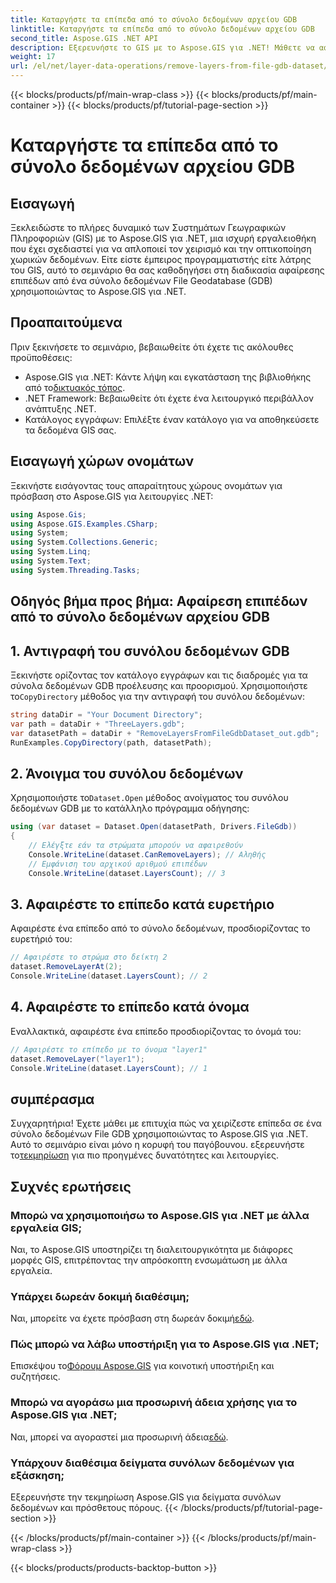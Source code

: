 ```yaml
---
title: Καταργήστε τα επίπεδα από το σύνολο δεδομένων αρχείου GDB
linktitle: Καταργήστε τα επίπεδα από το σύνολο δεδομένων αρχείου GDB
second_title: Aspose.GIS .NET API
description: Εξερευνήστε το GIS με το Aspose.GIS για .NET! Μάθετε να αφαιρείτε επίπεδα από τα σύνολα δεδομένων Αρχείο GDB βήμα προς βήμα. Κάντε λήψη τώρα για μια απρόσκοπτη εμπειρία χωρικών δεδομένων.
weight: 17
url: /el/net/layer-data-operations/remove-layers-from-file-gdb-dataset/
---
```


{{< blocks/products/pf/main-wrap-class >}}
{{< blocks/products/pf/main-container >}}
{{< blocks/products/pf/tutorial-page-section >}}

# Καταργήστε τα επίπεδα από το σύνολο δεδομένων αρχείου GDB

## Εισαγωγή
Ξεκλειδώστε το πλήρες δυναμικό των Συστημάτων Γεωγραφικών Πληροφοριών (GIS) με το Aspose.GIS για .NET, μια ισχυρή εργαλειοθήκη που έχει σχεδιαστεί για να απλοποιεί τον χειρισμό και την οπτικοποίηση χωρικών δεδομένων. Είτε είστε έμπειρος προγραμματιστής είτε λάτρης του GIS, αυτό το σεμινάριο θα σας καθοδηγήσει στη διαδικασία αφαίρεσης επιπέδων από ένα σύνολο δεδομένων File Geodatabase (GDB) χρησιμοποιώντας το Aspose.GIS για .NET.
## Προαπαιτούμενα
Πριν ξεκινήσετε το σεμινάριο, βεβαιωθείτε ότι έχετε τις ακόλουθες προϋποθέσεις:
-  Aspose.GIS για .NET: Κάντε λήψη και εγκατάσταση της βιβλιοθήκης από το[δικτυακός τόπος](https://releases.aspose.com/gis/net/).
- .NET Framework: Βεβαιωθείτε ότι έχετε ένα λειτουργικό περιβάλλον ανάπτυξης .NET.
- Κατάλογος εγγράφων: Επιλέξτε έναν κατάλογο για να αποθηκεύσετε τα δεδομένα GIS σας.
## Εισαγωγή χώρων ονομάτων
Ξεκινήστε εισάγοντας τους απαραίτητους χώρους ονομάτων για πρόσβαση στο Aspose.GIS για λειτουργίες .NET:
```csharp
using Aspose.Gis;
using Aspose.GIS.Examples.CSharp;
using System;
using System.Collections.Generic;
using System.Linq;
using System.Text;
using System.Threading.Tasks;
```
## Οδηγός βήμα προς βήμα: Αφαίρεση επιπέδων από το σύνολο δεδομένων αρχείου GDB
## 1. Αντιγραφή του συνόλου δεδομένων GDB
 Ξεκινήστε ορίζοντας τον κατάλογο εγγράφων και τις διαδρομές για τα σύνολα δεδομένων GDB προέλευσης και προορισμού. Χρησιμοποιήστε το`CopyDirectory` μέθοδος για την αντιγραφή του συνόλου δεδομένων:
```csharp
string dataDir = "Your Document Directory";
var path = dataDir + "ThreeLayers.gdb";
var datasetPath = dataDir + "RemoveLayersFromFileGdbDataset_out.gdb";
RunExamples.CopyDirectory(path, datasetPath);
```
## 2. Άνοιγμα του συνόλου δεδομένων
 Χρησιμοποιήστε το`Dataset.Open` μέθοδος ανοίγματος του συνόλου δεδομένων GDB με το κατάλληλο πρόγραμμα οδήγησης:
```csharp
using (var dataset = Dataset.Open(datasetPath, Drivers.FileGdb))
{
    // Ελέγξτε εάν τα στρώματα μπορούν να αφαιρεθούν
    Console.WriteLine(dataset.CanRemoveLayers); // Αληθής
    // Εμφάνιση του αρχικού αριθμού επιπέδων
    Console.WriteLine(dataset.LayersCount); // 3
```
## 3. Αφαιρέστε το επίπεδο κατά ευρετήριο
Αφαιρέστε ένα επίπεδο από το σύνολο δεδομένων, προσδιορίζοντας το ευρετήριό του:
```csharp
// Αφαιρέστε το στρώμα στο δείκτη 2
dataset.RemoveLayerAt(2);
Console.WriteLine(dataset.LayersCount); // 2
```
## 4. Αφαιρέστε το επίπεδο κατά όνομα
Εναλλακτικά, αφαιρέστε ένα επίπεδο προσδιορίζοντας το όνομά του:
```csharp
// Αφαιρέστε το επίπεδο με το όνομα "layer1"
dataset.RemoveLayer("layer1");
Console.WriteLine(dataset.LayersCount); // 1
```
## συμπέρασμα
Συγχαρητήρια! Έχετε μάθει με επιτυχία πώς να χειρίζεστε επίπεδα σε ένα σύνολο δεδομένων File GDB χρησιμοποιώντας το Aspose.GIS για .NET. Αυτό το σεμινάριο είναι μόνο η κορυφή του παγόβουνου. εξερευνήστε το[τεκμηρίωση](https://reference.aspose.com/gis/net/) για πιο προηγμένες δυνατότητες και λειτουργίες.
## Συχνές ερωτήσεις
### Μπορώ να χρησιμοποιήσω το Aspose.GIS για .NET με άλλα εργαλεία GIS;
Ναι, το Aspose.GIS υποστηρίζει τη διαλειτουργικότητα με διάφορες μορφές GIS, επιτρέποντας την απρόσκοπτη ενσωμάτωση με άλλα εργαλεία.
### Υπάρχει δωρεάν δοκιμή διαθέσιμη;
 Ναι, μπορείτε να έχετε πρόσβαση στη δωρεάν δοκιμή[εδώ](https://releases.aspose.com/).
### Πώς μπορώ να λάβω υποστήριξη για το Aspose.GIS για .NET;
 Επισκέψου το[Φόρουμ Aspose.GIS](https://forum.aspose.com/c/gis/33) για κοινοτική υποστήριξη και συζητήσεις.
### Μπορώ να αγοράσω μια προσωρινή άδεια χρήσης για το Aspose.GIS για .NET;
 Ναι, μπορεί να αγοραστεί μια προσωρινή άδεια[εδώ](https://purchase.aspose.com/temporary-license/).
### Υπάρχουν διαθέσιμα δείγματα συνόλων δεδομένων για εξάσκηση;
Εξερευνήστε την τεκμηρίωση Aspose.GIS για δείγματα συνόλων δεδομένων και πρόσθετους πόρους.
{{< /blocks/products/pf/tutorial-page-section >}}

{{< /blocks/products/pf/main-container >}}
{{< /blocks/products/pf/main-wrap-class >}}

{{< blocks/products/products-backtop-button >}}
